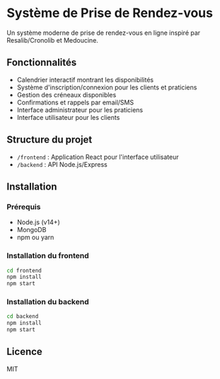 # Système de Prise de Rendez-vous

Un système moderne de prise de rendez-vous en ligne inspiré par Resalib/Cronolib et Medoucine.

## Fonctionnalités

- Calendrier interactif montrant les disponibilités
- Système d'inscription/connexion pour les clients et praticiens
- Gestion des créneaux disponibles
- Confirmations et rappels par email/SMS
- Interface administrateur pour les praticiens
- Interface utilisateur pour les clients

## Structure du projet

- `/frontend` : Application React pour l'interface utilisateur
- `/backend` : API Node.js/Express

## Installation

### Prérequis

- Node.js (v14+)
- MongoDB
- npm ou yarn

### Installation du frontend

```bash
cd frontend
npm install
npm start
```

### Installation du backend

```bash
cd backend
npm install
npm start
```

## Licence

MIT
